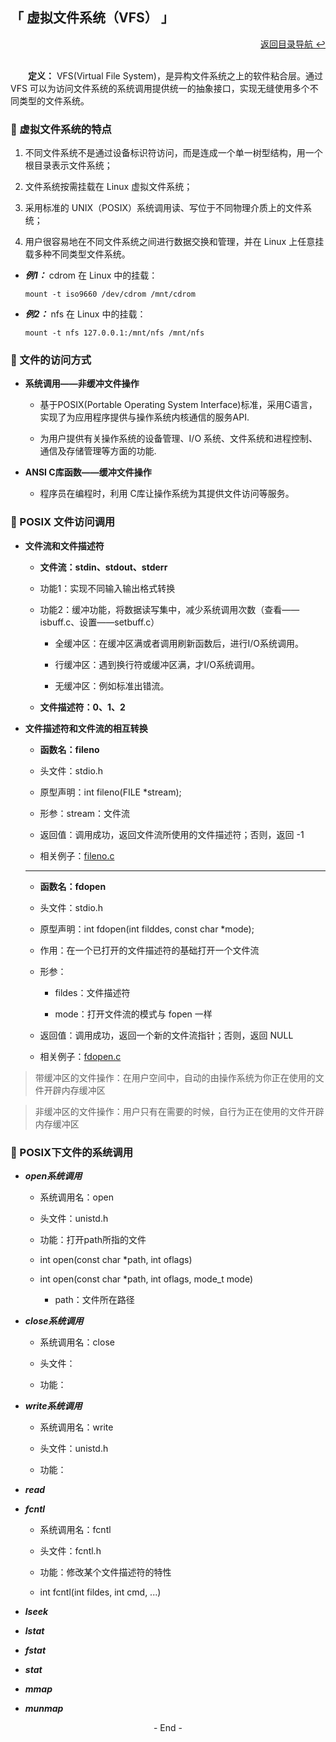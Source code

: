 ## 「 虚拟文件系统（VFS） 」

<div align="right">
    <a href="https://github.com/fmw666/Linux#-目录导航">返回目录导航 ↩</a>
</div>

<br>

&emsp;&emsp;**定义：** VFS(Virtual File System)，是异构文件系统之上的软件粘合层。通过 VFS 可以为访问文件系统的系统调用提供统一的抽象接口，实现无缝使用多个不同类型的文件系统。

### 💬 虚拟文件系统的特点

1. 不同文件系统不是通过设备标识符访问，而是连成一个单一树型结构，用一个根目录表示文件系统；

1. 文件系统按需挂载在 Linux 虚拟文件系统；

1. 采用标准的 UNIX（POSIX）系统调用读、写位于不同物理介质上的文件系统；

1. 用户很容易地在不同文件系统之间进行数据交换和管理，并在 Linux 上任意挂载多种不同类型文件系统。

+ ***例1：*** cdrom 在 Linux 中的挂载：

	```shell
	mount -t iso9660 /dev/cdrom /mnt/cdrom
	```

+ ***例2：*** nfs 在 Linux 中的挂载：

	```shell
	mount -t nfs 127.0.0.1:/mnt/nfs /mnt/nfs
	```

### 💬 文件的访问方式

+ **系统调用——非缓冲文件操作**

	+ 基于POSIX(Portable Operating System Interface)标准，采用C语言，实现了为应用程序提供与操作系统内核通信的服务API.

	+ 为用户提供有关操作系统的设备管理、I/O 系统、文件系统和进程控制、通信及存储管理等方面的功能.

+ **ANSI C库函数——缓冲文件操作**

	+ 程序员在编程时，利用 C库让操作系统为其提供文件访问等服务。

### 💬 POSIX 文件访问调用

+ **文件流和文件描述符**

	+ **文件流：stdin、stdout、stderr**

	+ 功能1：实现不同输入输出格式转换

	+ 功能2：缓冲功能，将数据读写集中，减少系统调用次数（查看——isbuff.c、设置——setbuff.c）

		+ 全缓冲区：在缓冲区满或者调用刷新函数后，进行I/O系统调用。

		+ 行缓冲区：遇到换行符或缓冲区满，才I/O系统调用。

		+ 无缓冲区：例如标准出错流。

	+ **文件描述符：0、1、2**

+ **文件描述符和文件流的相互转换**

	+ **函数名：fileno**

	+ 头文件：stdio.h

	+ 原型声明：int fileno(FILE *stream);

	+ 形参：stream：文件流
	
	+ 返回值：调用成功，返回文件流所使用的文件描述符；否则，返回 -1

	+ 相关例子：[fileno.c]()

	---

	+ **函数名：fdopen**

	+ 头文件：stdio.h

	+ 原型声明：int fdopen(int filddes, const char *mode);

	+ 作用：在一个已打开的文件描述符的基础打开一个文件流

	+ 形参：
	
		+ fildes：文件描述符

		+ mode：打开文件流的模式与 fopen 一样
	
	+ 返回值：调用成功，返回一个新的文件流指针；否则，返回 NULL

	+ 相关例子：[fdopen.c]()






> 带缓冲区的文件操作：在用户空间中，自动的由操作系统为你正在使用的文件开辟内存缓冲区

> 非缓冲区的文件操作：用户只有在需要的时候，自行为正在使用的文件开辟内存缓冲区

### 💬 POSIX下文件的系统调用

+ ***open系统调用***

	+ 系统调用名：open

	+ 头文件：unistd.h

	+ 功能：打开path所指的文件

	+ int open(const char *path, int oflags)

	+ int open(const char *path, int oflags, mode_t mode)

		+ path：文件所在路径

+ ***close系统调用***

	+ 系统调用名：close

	+ 头文件：

	+ 功能：

+ ***write系统调用***

	+ 系统调用名：write

	+ 头文件：unistd.h

	+ 功能：


+ ***read***

+ ***fcntl***

	+ 系统调用名：fcntl

	+ 头文件：fcntl.h

	+ 功能：修改某个文件描述符的特性

	+ int fcntl(int fildes, int cmd, ...)

+ ***lseek***

+ ***lstat***

+ ***fstat***

+ ***stat***

+ ***mmap***

+ ***munmap***


<div align="center">
    - End -
</div>